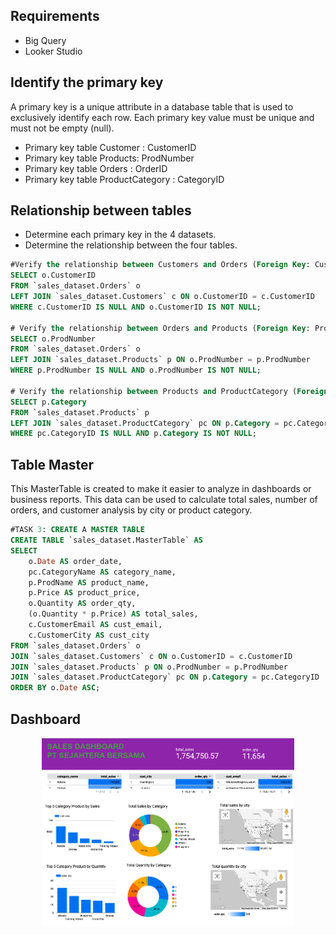 ## Requirements
- Big Query
- Looker Studio

## Identify the primary key
A primary key is a unique attribute in a database table that is used to exclusively identify each row. Each primary key value must be unique and must not be empty (null).
- Primary key table Customer : CustomerID
- Primary key table Products: ProdNumber 
- Primary key table Orders : OrderID
- Primary key table ProductCategory : CategoryID

## Relationship between tables
- Determine each primary key in the 4 datasets.
- Determine the relationship between the four tables.

```sql
#Verify the relationship between Customers and Orders (Foreign Key: CustomerID)
SELECT o.CustomerID
FROM `sales_dataset.Orders` o
LEFT JOIN `sales_dataset.Customers` c ON o.CustomerID = c.CustomerID
WHERE c.CustomerID IS NULL AND o.CustomerID IS NOT NULL;

# Verify the relationship between Orders and Products (Foreign Key: ProdNumber)
SELECT o.ProdNumber
FROM `sales_dataset.Orders` o
LEFT JOIN `sales_dataset.Products` p ON o.ProdNumber = p.ProdNumber
WHERE p.ProdNumber IS NULL AND o.ProdNumber IS NOT NULL;

# Verify the relationship between Products and ProductCategory (Foreign Key: Category)
SELECT p.Category
FROM `sales_dataset.Products` p
LEFT JOIN `sales_dataset.ProductCategory` pc ON p.Category = pc.CategoryID
WHERE pc.CategoryID IS NULL AND p.Category IS NOT NULL;

```

## Table Master
This MasterTable is created to make it easier to analyze in dashboards or business reports. This data can be used to calculate total sales, number of orders, and customer analysis by city or product category.

```sql
#TASK 3: CREATE A MASTER TABLE
CREATE TABLE `sales_dataset.MasterTable` AS
SELECT 
    o.Date AS order_date,
    pc.CategoryName AS category_name,
    p.ProdName AS product_name,
    p.Price AS product_price,
    o.Quantity AS order_qty,
    (o.Quantity * p.Price) AS total_sales,
    c.CustomerEmail AS cust_email,
    c.CustomerCity AS cust_city
FROM `sales_dataset.Orders` o
JOIN `sales_dataset.Customers` c ON o.CustomerID = c.CustomerID
JOIN `sales_dataset.Products` p ON o.ProdNumber = p.ProdNumber
JOIN `sales_dataset.ProductCategory` pc ON p.Category = pc.CategoryID
ORDER BY o.Date ASC;
```

## Dashboard
<div align="center">
<img width = "80%" src = "https://github.com/anandawln/Business-Intelligence-Bank-Muamalat/blob/main/assets/muamalat_bi.png">
</div>
